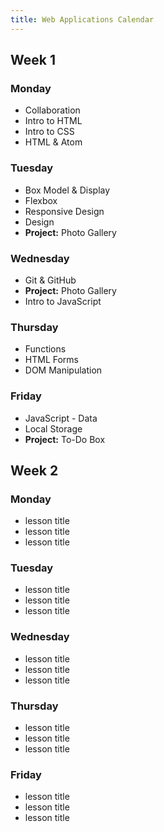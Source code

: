 ```yaml
---
title: Web Applications Calendar
---
```


<section class="week-card">
    <h2>Week 1</h2>
    <section class="day-cards">
      <article class="day-card">
        <h3>Monday</h3>
        <ul>
          <li>Collaboration</li>
          <li>Intro to HTML</li>
          <li>Intro to CSS</li>
          <li>HTML & Atom</li>
        </ul>
      </article>
        <article class="day-card">
        <h3>Tuesday</h3>
        <ul>
          <li>Box Model & Display</li>
          <li>Flexbox</li>
          <li>Responsive Design</li>
          <li>Design</li>
          <li><strong>Project:</strong> Photo Gallery</li>
        </ul>
      </article>
        <article class="day-card">
        <h3>Wednesday</h3>
        <ul>
          <li>Git & GitHub</li>
          <li><strong>Project:</strong> Photo Gallery</li>
          <li>Intro to JavaScript</li>
        </ul>
      </article>
        <article class="day-card">
        <h3>Thursday</h3>
        <ul>
          <li>Functions</li>
          <li>HTML Forms</li>
          <li>DOM Manipulation</li>
        </ul>
      </article>
        <article class="day-card">
        <h3>Friday</h3>
        <ul>
          <li>JavaScript - Data</li>
          <li>Local Storage</li>
          <li><strong>Project:</strong> To-Do Box</li>
        </ul>
      </article>
    </section>
  </section>

  <section class="week-card">
    <h2>Week 2</h2>
      <section class="day-cards">
        <article class="day-card">
        <h3>Monday</h3>
        <ul>
          <li>lesson title</li>
          <li>lesson title</li>
          <li>lesson title</li>
        </ul>
      </article>
        <article class="day-card">
        <h3>Tuesday</h3>
        <ul>
          <li>lesson title</li>
          <li>lesson title</li>
          <li>lesson title</li>
        </ul>
      </article>
        <article class="day-card">
        <h3>Wednesday</h3>
        <ul>
          <li>lesson title</li>
          <li>lesson title</li>
          <li>lesson title</li>
        </ul>
      </article>
        <article class="day-card">
        <h3>Thursday</h3>
        <ul>
          <li>lesson title</li>
          <li>lesson title</li>
          <li>lesson title</li>
        </ul>
      </article>
        <article class="day-card">
        <h3>Friday</h3>
        <ul>
          <li>lesson title</li>
          <li>lesson title</li>
          <li>lesson title</li>
        </ul>
      </article>
    </section>
  </section>
